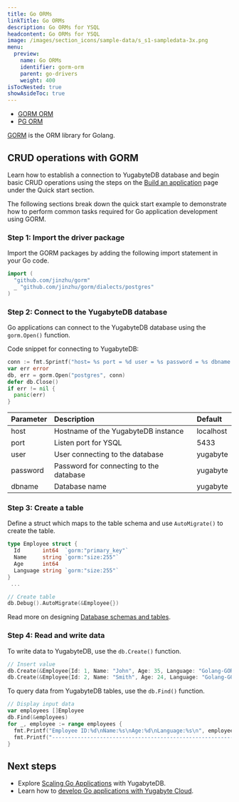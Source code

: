 ```yaml
---
title: Go ORMs
linkTitle: Go ORMs
description: Go ORMs for YSQL
headcontent: Go ORMs for YSQL
image: /images/section_icons/sample-data/s_s1-sampledata-3x.png
menu:
  preview:
    name: Go ORMs
    identifier: gorm-orm
    parent: go-drivers
    weight: 400
isTocNested: true
showAsideToc: true
---
```


<ul class="nav nav-tabs-alt nav-tabs-yb">

  <li >
    <a href="/preview/drivers-orms/go/gorm/" class="nav-link active">
      <i class="icon-postgres" aria-hidden="true"></i>
      GORM ORM
    </a>
  </li>

  <li >
    <a href="/preview/drivers-orms/go/pg/" class="nav-link">
      <i class="icon-postgres" aria-hidden="true"></i>
      PG ORM
    </a>
  </li>

</ul>

[GORM](https://gorm.io/) is the ORM library for Golang.

## CRUD operations with GORM

Learn how to establish a connection to YugabyteDB database and begin basic CRUD operations using the steps on the [Build an application](../../../quick-start/build-apps/go/ysql-gorm) page under the Quick start section.

The following sections break down the quick start example to demonstrate how to perform common tasks required for Go application development using GORM.

### Step 1: Import the driver package

Import the GORM packages by adding the following import statement in your Go code.

```go
import (
  "github.com/jinzhu/gorm"
  _ "github.com/jinzhu/gorm/dialects/postgres"
)
```

### Step 2: Connect to the YugabyteDB database

Go applications can connect to the YugabyteDB database using the `gorm.Open()` function.

Code snippet for connecting to YugabyteDB:

```go
conn := fmt.Sprintf("host= %s port = %d user = %s password = %s dbname = %s sslmode=disable", host, port, user, password, dbname)
var err error
db, err = gorm.Open("postgres", conn)
defer db.Close()
if err != nil {
  panic(err)
}
```

| Parameter | Description | Default |
| :---------- | :---------- | :------ |
| host  | Hostname of the YugabyteDB instance | localhost
| port |  Listen port for YSQL | 5433
| user | User connecting to the database | yugabyte
| password | Password for connecting to the database | yugabyte
| dbname | Database name | yugabyte

### Step 3: Create a table

Define a struct which maps to the table schema and use `AutoMigrate()` to create the table.

```go
type Employee struct {
  Id       int64  `gorm:"primary_key"`
  Name     string `gorm:"size:255"`
  Age      int64
  Language string `gorm:"size:255"`
}
 ...

// Create table
db.Debug().AutoMigrate(&Employee{})
```

Read more on designing [Database schemas and tables](../../../explore/ysql-language-features/databases-schemas-tables/).

### Step 4: Read and write data

To write data to YugabyteDB, use the `db.Create()` function.

```go
// Insert value
db.Create(&Employee{Id: 1, Name: "John", Age: 35, Language: "Golang-GORM"})
db.Create(&Employee{Id: 2, Name: "Smith", Age: 24, Language: "Golang-GORM"})
```

To query data from YugabyteDB tables, use the `db.Find()` function.

```go
// Display input data
var employees []Employee
db.Find(&employees)
for _, employee := range employees {
  fmt.Printf("Employee ID:%d\nName:%s\nAge:%d\nLanguage:%s\n", employee.Id, employee.Name, employee.Age, employee.Language)
  fmt.Printf("--------------------------------------------------------------\n")
}
```

## Next steps

- Explore [Scaling Go Applications](/preview/explore/linear-scalability) with YugabyteDB.
- Learn how to [develop Go applications with Yugabyte Cloud](/preview/yugabyte-cloud/cloud-quickstart/cloud-build-apps/cloud-ysql-go/).

